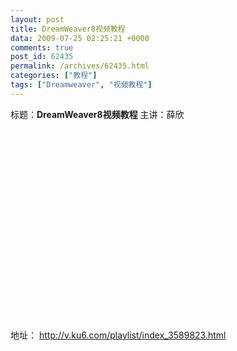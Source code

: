 ```yaml
---
layout: post
title: DreamWeaver8视频教程
data: 2009-07-25 02:25:21 +0000
comments: true
post_id: 62435
permalink: /archives/62435.html
categories: ["教程"]
tags: ["Dreamweaver", "视频教程"]
---
```


标题：<strong>DreamWeaver8视频教程</strong>
主讲：薛欣

<object width="414" height="305"><param name="align" value="middle" /><param name="src" value="http://player.ku6.com/refer/oFz6gP94iASyh3W5/v.swf" /><param name="allowfullscreen" value="true" /><param name="quality" value="high" /></object>

地址：
<a href="http://v.ku6.com/playlist/index_3589823.html" target="_blank">http://v.ku6.com/playlist/index_3589823.html</a><a href="http://v.ku6.com/playlist/index_3336250.html" target="_blank"></a>
